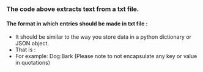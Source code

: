 <h3> The code above extracts text from a txt file. </h3> 

<h4> The format in which entries should be made in txt file : </h4> 
<ul> 
<li> It should be similar to the way you store data in a python dictionary or JSON object.</li>
<li> That is <Key> : <Value>  </li> 
<li> For example: Dog:Bark (Please note to not encapsulate any key or value in quotations) </li> 
